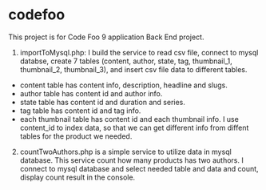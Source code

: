 # codefoo
This project is for Code Foo 9 application Back End project.

1. importToMysql.php: I build the service to read csv file, connect to mysql databse, create 7 tables
(content, author, state, tag, thumbnail_1, thumbnail_2, thumbnail_3), and insert csv file data to different tables.
* content table has content info, description, headline and slugs.
* author table has content id and author info.
* state table has content id and duration and series.
* tag table has content id and tag info.
* each thumbnail table has content id and each thumbnail info. 
I use content_id to index data, so that we can get different info from diffent tables for the product we needed. 


2. countTwoAuthors.php is a simple service to utilize data in mysql database. This service count how many products has 
two authors. I connect to mysql database and select needed table and data and count, display count result in the console.


